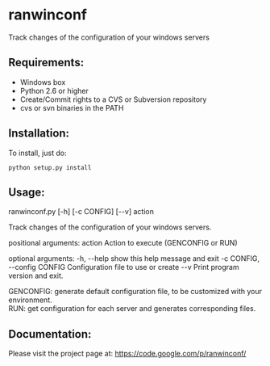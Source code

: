 ranwinconf
==========

Track changes of the configuration of your windows servers

Requirements:
-------------

* Windows box
* Python 2.6 or higher
* Create/Commit rights to a CVS or Subversion repository
* cvs or svn binaries in the PATH

Installation:
-------------

To install, just do:

    python setup.py install

Usage:
------

ranwinconf.py [-h] [-c CONFIG] [--v] action

Track changes of the configuration of your windows servers.

positional arguments:
  action                Action to execute (GENCONFIG or RUN)

optional arguments:
  -h, --help            show this help message and exit
  -c CONFIG, --config CONFIG
                        Configuration file to use or create
  --v                   Print program version and exit.

GENCONFIG: generate default configuration file, to be customized with your environment.  
RUN: get configuration for each server and generates corresponding files.

Documentation:
--------------

Please visit the project page at: https://code.google.com/p/ranwinconf/

